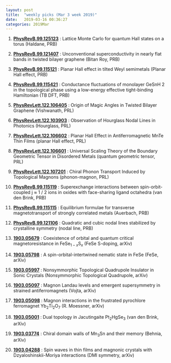 ```yaml
---
layout: post
title:  "weekly picks (Mar 3 week 2019)"
date:   2019-03-16 00:36:27
categories: 2019Mar
---
```



1. **[PhysRevB.99.125123](https://link.aps.org/doi/10.1103/PhysRevB.99.125123)** : Lattice Monte Carlo for quantum Hall states on a torus (Haldane, PRB)

1. **[PhysRevB.99.121407](https://link.aps.org/doi/10.1103/PhysRevB.99.121407)** : Unconventional superconductivity in nearly flat bands in twisted bilayer graphene (Bitan Roy, PRB)

1. **[PhysRevB.99.115121](https://link.aps.org/doi/10.1103/PhysRevB.99.115121)** : Planar Hall effect in tilted Weyl semimetals (Planar Hall effect, PRB)

1. **[PhysRevB.99.115421](https://link.aps.org/doi/10.1103/PhysRevB.99.115421)** : Conductance fluctuations of monolayer GeSnH 2 in the topological phase using a low-energy effective tight-binding Hamiltonian (TB DFT, PRB)

1. **[PhysRevLett.122.106405](https://link.aps.org/doi/10.1103/PhysRevLett.122.106405)** : Origin of Magic Angles in Twisted Bilayer Graphene (Vishwanath, PRL)

1. **[PhysRevLett.122.103903](https://link.aps.org/doi/10.1103/PhysRevLett.122.103903)** : Observation of Hourglass Nodal Lines in Photonics (Hourglass, PRL)

1. **[PhysRevLett.122.106602](https://link.aps.org/doi/10.1103/PhysRevLett.122.106602)** : Planar Hall Effect in Antiferromagnetic MnTe Thin Films (planar Hall effect, PRL)

1. **[PhysRevLett.122.106601](https://link.aps.org/doi/10.1103/PhysRevLett.122.106601)** : Universal Scaling Theory of the Boundary Geometric Tensor in Disordered Metals (quantum geometric tensor, PRL)
			      
1. **[PhysRevLett.122.107201](https://link.aps.org/doi/10.1103/PhysRevLett.122.107201)** : Chiral Phonon Transport Induced by Topological Magnons (phonon-magnon, PRL)

1. **[PhysRevB.99.115119](https://link.aps.org/doi/10.1103/PhysRevB.99.115119)** : Superexchange interactions between spin-orbit-coupled j ≈ 1 / 2 ions in oxides with face-sharing ligand octahedra (van den Brink, PRB)
		      
1. **[PhysRevB.99.115115](https://link.aps.org/doi/10.1103/PhysRevB.99.115115)** : Equilibrium formulae for transverse magnetotransport of strongly correlated metals (Auerbach, PRB)
		      
1. **[PhysRevB.99.121106](https://link.aps.org/doi/10.1103/PhysRevB.99.121106)** : Quadratic and cubic nodal lines stabilized by crystalline symmetry (nodal line, PRB)
		       
1. **[1903.05679](http://arxiv.org/abs/1903.05679)** : Coexistence of orbital and quantum critical magnetoresistance in FeSe$_{1-x}$S$_{x}$ (FeSe S-doping, arXiv)
		      
1. **[1903.05798](http://arxiv.org/abs/1903.05798)** : A spin-orbital-intertwined nematic state in FeSe (FeSe, arXiv)

1. **[1903.05997](https://arxiv.org/abs/1903.05997)** : Nonsymmorphic Topological Quadrupole Insulator in Sonic Crystals (Nonsymmorphic Topological Quadrupole, arXiv)
		    
1. **[1903.05097](https://arxiv.org/abs/1903.05097)** : Magnon Landau levels and emergent supersymmetry in strained antiferromagnets (Vojta, arXiv)
			      
1. **[1903.05098](https://arxiv.org/abs/1903.05098)** : Magnon interactions in the frustrated pyrochlore ferromagnet Yb$_2$Ti$_2$O$_7$ (R. Moessner, arXiv)

1. **[1903.05001](https://arxiv.org/abs/1903.05001)** : Dual topology in Jacutingaite Pt$_2$HgSe$_3$ (van den Brink, arXiv)

1. **[1903.03774](https://arxiv.org/abs/1903.03774)** : Chiral domain walls of Mn$_3$Sn and their memory (Behnia, arXiv)

1. **[1903.04288](https://arxiv.org/abs/1903.04288)** : Spin waves in thin films and magnonic crystals with Dzyaloshinskii-Moriya interactions (DMI symmetry, arXiv)





